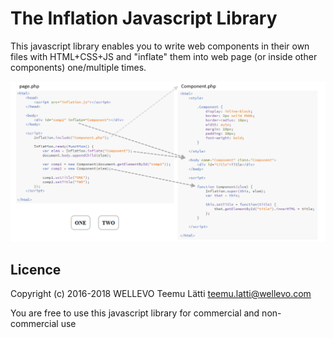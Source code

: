 # The Inflation Javascript Library

This javascript library enables you to write web components in their own files with HTML+CSS+JS and "inflate" them into web page (or inside other components) one/multiple times.

![alt text](Example_Image.png?raw=true "Example")

Licence
-------

Copyright (c) 2016-2018 WELLEVO Teemu Lätti teemu.latti@wellevo.com

You are free to use this javascript library for commercial and non-commercial use
